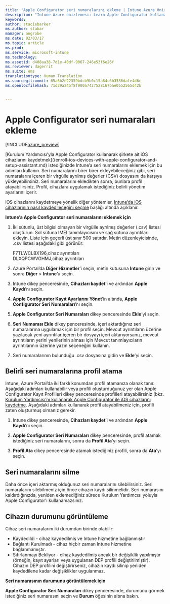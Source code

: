 ```yaml
---
title: "Apple Configurator seri numaralarını ekleme | Intune Azure önizlemesi | Microsoft Docs"
description: "Intune Azure önizlemesi: Learn Apple Configurator kullanarak şirkete ait iOS cihazlarına seri numaraları eklemeyi öğrenin."
keywords: 
author: staciebarker
ms.author: stabar
manager: angrobe
ms.date: 02/03/17
ms.topic: article
ms.prod: 
ms.service: microsoft-intune
ms.technology: 
ms.assetid: d408aa38-7d1e-40df-9067-246e53f6e26f
ms.reviewer: dagerrit
ms.suite: ems
translationtype: Human Translation
ms.sourcegitcommit: 65a6b2e22359bdcb9b0c15a84c6b3586dafe4d6c
ms.openlocfilehash: 71d29a245f8f900a7427528167bae0b52565d42b


---
```


# <a name="add-apple-configurator-serial-numbers"></a>Apple Configurator seri numaraları ekleme 

[!INCLUDE[azure_preview](../includes/azure_preview.md)]

[Kurulum Yardımcısı’yla Apple Configurator kullanarak şirkete ait iOS cihazlarını kaydetmek]((enroll-ios-devices-with-apple-configurator-and-setup-assistant.md) istediğinizde Intune’a seri numaralarını eklemek için bu adımları kullanın. Seri numaralarını birer birer ekleyebileceğiniz gibi, seri numaralarını içeren bir virgülle ayrılmış değerler (CSV) dosyasını da karşıya yükleyebilirsiniz. Seri numaralarını ekledikten sonra, bunlara profil atayabilirsiniz. Profil, cihazlara uygulamak istediğiniz belirli yönetim ayarlarını içerir. 

iOS cihazlarını kaydetmeye yönelik diğer yöntemler, [Intune’da iOS cihazlarının nasıl kaydedileceğini seçme](choose-ios-enrollment-method.md) başlığı altında açıklanır.

**Intune’a Apple Configurator seri numaralarını eklemek için**

1. İki sütunlu, üst bilgisi olmayan bir virgülle ayrılmış değerler (.csv) listesi oluşturun. Sol sütuna IMEI tanımlayıcısını ve sağ sütuna ayrıntıları ekleyin. Liste için geçerli üst sınır 500 satırdır. Metin düzenleyicisinde, .csv listesi aşağıdaki gibi görünür:

    F7TLWCLBX196,cihaz ayrıntıları</br>
    DLXQPCWVGHMJ,cihaz ayrıntıları

2. Azure Portal’da **Diğer Hizmetler**’i seçin, metin kutusuna **Intune** girin ve sonra **Diğer** > **Intune**’u seçin.

3.  Intune dikey penceresinde, **Cihazları kaydet**’i ve ardından **Apple Kaydı**’nı seçin.

4. **Apple Configurator Kayıt Ayarlarını Yönet**’in altında, **Apple Configurator Seri Numaraları**’nı seçin.

5. **Apple Configurator Seri Numaraları** dikey penceresinde **Ekle**’yi seçin.

6. **Seri Numarası Ekle** dikey penceresinde, içeri aktardığınız seri numaralarına uygulamak için bir profil seçin. Mevcut ayrıntıların üzerine yazılacak yeni ayrıntılar içeren bir dosyayı içeri aktarıyorsanız, mevcut ayrıntıların yerini yenilerinin alması için Mevcut tanımlayıcıların ayrıntılarının üzerine yazın seçeneğini kullanın.

7. Seri numaralarının bulunduğu .csv dosyasına gidin ve **Ekle**’yi seçin.

## <a name="assign-a-profile-to-specific-serial-numbers"></a>Belirli seri numaralarına profil atama

Intune, Azure Portal’da iki farklı konumdan profil atamanıza olanak tanır. Aşağıdaki adımları kullanabilir veya profili oluşturduğunuz yer olan Apple Configurator Kayıt Profilleri dikey penceresinde profilleri atayabilirsiniz (bkz. [Kurulum Yardımcısı’nı kullanarak Apple Configurator ile iOS cihazlarını kaydetme](enroll-ios-devices-with-apple-configurator-and-setup-assistant.md). Aşağıdaki adımları kullanarak profil atayabilmeniz için, profili zaten oluşturmuş olmanız gerekir.

1. Intune dikey penceresinde, **Cihazları kaydet**’i ve ardından **Apple Kaydı**’nı seçin.

2. **Apple Configurator Seri Numaraları** dikey penceresinde, profil atamak istediğiniz seri numaralarını, sonra da **Profil Ata**’yı seçin.

3. **Profil Ata** dikey penceresinde atamak istediğiniz profili, sonra da **Ata**’yı seçin.

## <a name="delete-serial-numbers"></a>Seri numaralarını silme
Daha önce içeri aktarmış olduğunuz seri numaralarını silebilirsiniz. Seri numaralarını silebilmeniz için önce cihazın kaydı silinmelidir. Seri numarasını kaldırdığınızda, yeniden eklemediğiniz sürece Kurulum Yardımcısı yoluyla Apple Configurator’ı kullanamazsınız.

## <a name="view-the-state-of-a-device"></a>Cihazın durumunu görüntüleme
Cihaz seri numaralarını iki durumdan birinde olabilir:

- Kaydedildi - cihaz kaydedilmiş ve Intune hizmetine bağlanmıştır
- Bağlantı Kurulmadı - cihaz hiçbir zaman Intune hizmetine bağlanmamıştır.
- Sıfırlanmayı Bekliyor - cihaz kaydedilmiş ancak bir değişiklik yapılmıştır (örneğin, kayıt ayarları veya uygulanan DEP profili değiştirilmiştir). Cihazın DEP profilini değiştirirseniz, cihazın kaydı silinip yeniden kaydedilene kadar değişiklikler uygulanmaz.

**Seri numarasının durumunu görüntülemek için**

**Apple Configurator Seri Numaraları** dikey penceresinde, durumunu görmek istediğiniz seri numarasını seçin ve **Durum** öğesinin altına bakın.



<!--HONumber=Feb17_HO1-->


